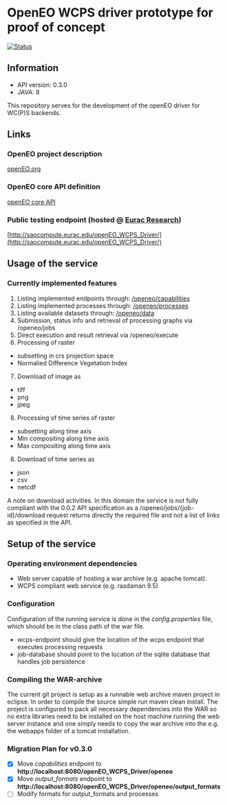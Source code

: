 # OpenEO WCPS driver prototype for proof of concept

[![Status](https://img.shields.io/badge/Status-proof--of--concept-yellow.svg)]()

## Information
- API version: 0.3.0
- JAVA: 8

This repository serves for the development of the openEO driver for WC(P)S backends.

## Links

### OpenEO project description
[openEO.org](http://openeo.org/)
### OpenEO core API definition
[openEO core API](https://open-eo.github.io/openeo-api/)
### Public testing endpoint (hosted @ [Eurac Research](http://www.eurac.edu))
[http://saocompute.eurac.edu/openEO_WCPS_Driver/](http://saocompute.eurac.edu/openEO_WCPS_Driver/)

## Usage of the service

### Currently implemented features
1. Listing implemented endpoints through: [/openeo/capabilities](http://saocompute.eurac.edu/openEO_WCPS_Driver/openeo/capabilities)
2. Listing implemented processes through: [/openeo/processes](http://saocompute.eurac.edu/openEO_WCPS_Driver/openeo/processes)
3. Listing available datasets through:    [/openeo/data](http://saocompute.eurac.edu/openEO_WCPS_Driver/openeo/data)
4. Submission, status info and retrieval of processing graphs via /openeo/jobs
5. Direct execution and result retrieval via /openeo/execute
6. Processing of raster
  * subsetting in crs projection space
  * Normalied Difference Vegetation Index
7. Download of image as 
  * tiff
  * png
  * jpeg
8. Processing of time series of raster
  * subsetting along time axis
  * Min compositing along time axis
  * Max compositing along time axis
8. Download of time series as
  * json
  * csv
  * netcdf

A note on download activities. In this domain the service is not fully compliant with the 0.0.2 API specification as a /openeo/jobs/{job-id}/download request returns directly the required file and not a list of links as specified in the API.
  
## Setup of the service

### Operating environment dependencies
- Web server capable of hosting a war archive (e.g. apache tomcat).
- WCPS compliant web service (e.g. rasdaman 9.5)

### Configuration
Configuration of the running service is done in the *config.properties* file, which should be in the class path of the war file.
- wcps-endpoint should give the location of the wcps endpoint that executes processing requests
- job-database should point to the location of the sqlite database that handles job persistence

### Compiling the WAR-archive
The current git project is setup as a runnable web archive maven project in eclipse. In order to compile the source simple run maven clean install. The project is configured to pack all necessary dependencies into the WAR so no extra libraries need to be installed on the host machine running the web server instance and one simply needs to copy the war archive into the e.g. the webapps folder of a tomcat installation. 

### Migration Plan for v0.3.0

- [X] Move *capabilities* endpoint to **http://localhost:8080/openEO_WCPS_Driver/openeo**
- [X] Move *output_formats* endpoint to **http://localhost:8080/openEO_WCPS_Driver/openeo/output_formats**
- [ ] Modify formats for output_formats and processes
